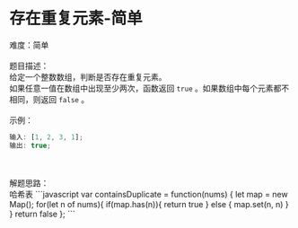 # 存在重复元素-简单

难度：简单<br />
<br />题目描述：<br />给定一个整数数组，判断是否存在重复元素。<br />如果任意一值在数组中出现至少两次，函数返回 `true` 。如果数组中每个元素都不相同，则返回 `false` 。<br />
<br />示例：

```javascript
输入: [1, 2, 3, 1];
输出: true;
```

<br />
<br />解题思路：<br />哈希表
```javascript
var containsDuplicate = function(nums) {
    let map = new Map();
    for(let n of nums){
        if(map.has(n)){
            return true
        } else {
            map.set(n, n)
        }
    }
    return false
};
```
